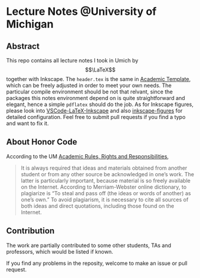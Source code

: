 # Lecture Notes @University of Michigan

## Abstract

This repo contains all lecture notes I took in Umich by $$\LaTeX$$ together with Inkscape. The `header.tex` is the same in [Academic Template](https://github.com/sleepymalc/Academic-Template), which can be freely adjusted in order to meet your own needs. The particular compile environment should be not that relvant, since the packages this notes environment depend on is quite straightforward and elegant, hence a simple `pdflatex` should do the job. As for Inkscape figures, please look into [VSCode-LaTeX-Inkscape](https://github.com/sleepymalc/VSCode-LaTeX-Inkscape) and also [inkscape-figures](https://github.com/sleepymalc/inkscape-figures) for detailed configuration. Feel free to submit pull requests if you find a typo and want to fix it.

## About Honor Code

According to the UM [Academic Rules, Rights and Responsibilities](https://bulletin.engin.umich.edu/rules/),

> It is always required that ideas and materials obtained from another student or from any other source be acknowledged in one’s work. The latter is particularly important, because material is so freely available on the Internet. According to Merriam-Webster online dictionary, to plagiarize is “To steal and pass off (the ideas or words of another) as one’s own.” To avoid plagiarism, it is necessary to cite all sources of both ideas and direct quotations, including those found on the Internet.

## Contribution

The work are partially contributed to some other students, TAs and professors, which would be listed if known.

If you find any problems in the reposity, welcome to make an issue or pull request.


